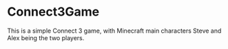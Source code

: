 # Connect3Game
This is a simple Connect 3 game, with Minecraft main characters Steve and Alex being the two players.
